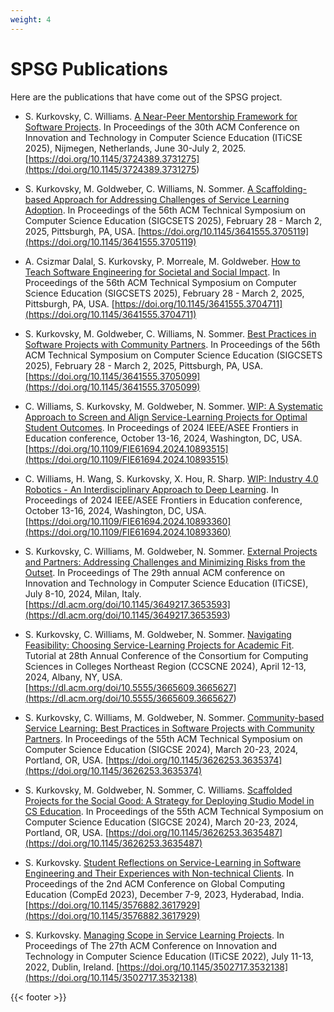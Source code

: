 ```yaml
---
weight: 4
---
```


# SPSG Publications

Here are the publications that have come out of the SPSG project.

* S. Kurkovsky, C. Williams. [A Near-Peer Mentorship Framework for Software Projects](</files/publications/ITiCSE2025NearPeer.pdf>). In Proceedings of the 30th ACM Conference on Innovation and Technology in Computer Science Education (ITiCSE 2025), Nijmegen, Netherlands, June 30-July 2, 2025. [https://doi.org/10.1145/3724389.3731275](<https://doi.org/10.1145/3724389.3731275>)

* S. Kurkovsky, M. Goldweber, C. Williams, N. Sommer. [A Scaffolding-based Approach for Addressing Challenges of Service Learning Adoption](</files/publications/SIGCSE2025poster.pdf>). In Proceedings of the 56th ACM Technical Symposium on Computer Science Education (SIGCSETS 2025), February 28 - March 2, 2025, Pittsburgh, PA, USA. [https://doi.org/10.1145/3641555.3705119](https://doi.org/10.1145/3641555.3705119)

* A. Csizmar Dalal, S. Kurkovsky, P. Morreale, M. Goldweber. [How to Teach Software Engineering for Societal and Social Impact](</files/publications/SIGCSE2025panel.pdf>). In Proceedings of the 56th ACM Technical Symposium on Computer Science Education (SIGCSETS 2025), February 28 - March 2, 2025, Pittsburgh, PA, USA. [https://doi.org/10.1145/3641555.3704711](https://doi.org/10.1145/3641555.3704711)

* S. Kurkovsky, M. Goldweber, C. Williams, N. Sommer. [Best Practices in Software Projects with Community Partners](</files/publications/SIGCSE2025BOF.pdf>). In Proceedings of the 56th ACM Technical Symposium on Computer Science Education (SIGCSETS 2025), February 28 - March 2, 2025, Pittsburgh, PA, USA. [https://doi.org/10.1145/3641555.3705099](https://doi.org/10.1145/3641555.3705099)

* C. Williams, S. Kurkovsky, M. Goldweber, N. Sommer. [WIP: A Systematic Approach to Screen and Align Service-Learning Projects for Optimal Student Outcomes](/files/publications/FIE2024screening.pdf). In Proceedings of 2024 IEEE/ASEE Frontiers in Education conference, October 13-16, 2024, Washington, DC, USA. [https://doi.org/10.1109/FIE61694.2024.10893515](https://doi.org/10.1109/FIE61694.2024.10893515)

* C. Williams, H. Wang, S. Kurkovsky, X. Hou, R. Sharp. [WIP: Industry 4.0 Robotics - An Interdisciplinary Approach to Deep Learning](/files/publications/FIE2024IN40.pdf). In Proceedings of 2024 IEEE/ASEE Frontiers in Education conference, October 13-16, 2024, Washington, DC, USA. [https://doi.org/10.1109/FIE61694.2024.10893360](https://doi.org/10.1109/FIE61694.2024.10893360)

* S. Kurkovsky, C. Williams, M. Goldweber, N. Sommer. [External Projects and Partners: Addressing Challenges and Minimizing Risks from the Outset](</files/publications/ITiCSE2024.pdf>). In Proceedings of The 29th annual ACM conference on Innovation and Technology in Computer Science Education (ITiCSE), July 8-10, 2024, Milan, Italy. [https://dl.acm.org/doi/10.1145/3649217.3653593](<https://dl.acm.org/doi/10.1145/3649217.3653593>)
  
* S. Kurkovsky, C. Williams, M. Goldweber, N. Sommer. [Navigating Feasibility: Choosing Service-Learning Projects for Academic Fit](</files/publications/CCSCNE2024tutorial.pdf>). Tutorial at 28th Annual Conference of the Consortium for Computing Sciences in Colleges Northeast Region (CCSCNE 2024), April 12-13, 2024, Albany, NY, USA. [https://dl.acm.org/doi/10.5555/3665609.3665627](<https://dl.acm.org/doi/10.5555/3665609.3665627>)

* S. Kurkovsky, C. Williams, M. Goldweber, N. Sommer. [Community-based Service Learning: Best Practices in Software Projects with Community Partners](</files/publications/SIGCSE2024BOF.pdf>). In Proceedings of the 55th ACM Technical Symposium on Computer Science Education (SIGCSE 2024), March 20-23, 2024, Portland, OR, USA. [https://doi.org/10.1145/3626253.3635374](https://doi.org/10.1145/3626253.3635374)

* S. Kurkovsky, M. Goldweber, N. Sommer, C. Williams. [Scaffolded Projects for the Social Good: A Strategy for Deploying Studio Model in CS Education](</files/publications/SIGCSE2024.pdf>). In Proceedings of the 55th ACM Technical Symposium on Computer Science Education (SIGCSE 2024), March 20-23, 2024, Portland, OR, USA. [https://doi.org/10.1145/3626253.3635487](https://doi.org/10.1145/3626253.3635487)

* S. Kurkovsky. [Student Reflections on Service-Learning in Software Engineering and Their Experiences with Non-technical Clients](</files/publications/CompEd2023.pdf>). In Proceedings of the 2nd ACM Conference on Global Computing Education (CompEd 2023), December 7-9, 2023, Hyderabad, India. [https://doi.org/10.1145/3576882.3617929](https://doi.org/10.1145/3576882.3617929)

* S. Kurkovsky. [Managing Scope in Service Learning Projects](</files/publications/ITiCSE2022.pdf>). In Proceedings of The 27th ACM Conference on Innovation and Technology in Computer Science Education (ITiCSE 2022), July 11-13, 2022, Dublin, Ireland. [https://doi.org/10.1145/3502717.3532138](https://doi.org/10.1145/3502717.3532138)

{{< footer >}}

